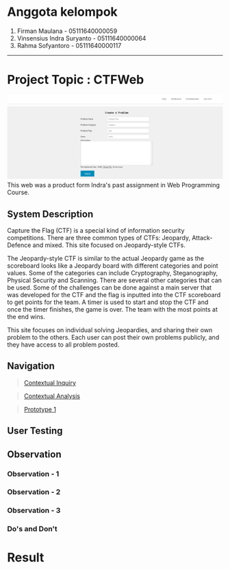 # Anggota kelompok

1. Firman Maulana - 05111640000059
2. Vinsensius Indra Suryanto - 05111640000064
3. Rahma Sofyantoro - 05111640000117

---

# Project Topic : CTFWeb
![CTF Web](artifact/main.PNG)
This web was a product form Indra's past assignment in Web Programming Course.

## System Description
Capture the Flag (CTF) is a special kind of information security competitions. There are three common types of CTFs: Jeopardy, Attack-Defence and mixed. This site focused on Jeopardy-style CTFs.

The Jeopardy-style CTF is similar to the actual Jeopardy game as the scoreboard looks like a Jeopardy board with different categories and point values. Some of the categories can include Cryptography, Steganography, Physical Security and Scanning. There are several other categories that can be used. Some of the challenges can be done against a main server that was developed for the CTF and the flag is inputted into the CTF scoreboard to get points for the team. A timer is used to start and stop the CTF and once the timer finishes, the game is over. The team with the most points at the end wins.

This site focuses on individual solving Jeopardies, and sharing their own problem to the others. Each user can post their own problems publicly, and they have access to all problem posted.

## Navigation 

>[Contextual Inquiry](artifact/contextual_inquiry.md)

>[Contextual Analysis](artifact/contextual_analysis.md)

>[Prototype 1](artifact/prototype-1.md)

## User Testing

## Observation

### Observation - 1

### Observation - 2

### Observation - 3

### Do's and Don't

# Result
